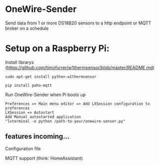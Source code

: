 # OneWire-Sender
Send data from 1 or more DS18B20 sensors to a http endpoint or MQTT broker on a schedule

# Setup on a Raspberry Pi:

Install librarys (https://github.com/timofurrer/w1thermsensor/blob/master/README.md)

    sudo apt-get install python-w1thermsensor

    pip install paho-mqtt

Run OneWire-Sender when Pi boots up

    Preferences => Main menu editor => Add LXSession configuration to preferences
    LXSession => Autostart
    Add Manual autostarted application
    "lxterminal -e python /path-to-your/onewire-sensor.py"

## features incoming...
Configuration file

MQTT support (think: HomeAssistant)